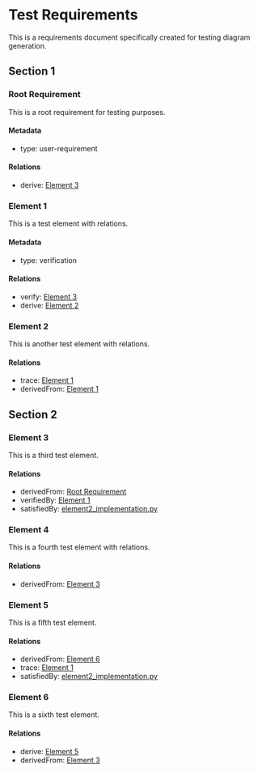 # Test Requirements

This is a requirements document specifically created for testing diagram generation.

## Section 1

### Root Requirement

This is a root requirement for testing purposes.

#### Metadata
  * type: user-requirement

#### Relations
  * derive: [Element 3](#element-3)

### Element 1

This is a test element with relations.

#### Metadata
  * type: verification

#### Relations
  * verify: [Element 3](#element-3)
  * derive: [Element 2](#element-2)

### Element 2

This is another test element with relations.

#### Relations
  * trace: [Element 1](#element-1)
  * derivedFrom: [Element 1](#element-1)

## Section 2



### Element 3

This is a third test element.

#### Relations
  * derivedFrom: [Root Requirement](#root-requirement)
  * verifiedBy: [Element 1](#element-1)
  * satisfiedBy: [element2_implementation.py](element2_implementation.py)

### Element 4

This is a fourth test element with relations.

#### Relations
  * derivedFrom: [Element 3](#element-3)

### Element 5

This is a fifth test element.

#### Relations
  * derivedFrom: [Element 6](#element-6)
  * trace: [Element 1](#element-1)
  * satisfiedBy: [element2_implementation.py](element2_implementation.py)  


### Element 6

This is a sixth test element.

#### Relations
  * derive: [Element 5](#element-5)
  * derivedFrom: [Element 3](#element-3)


